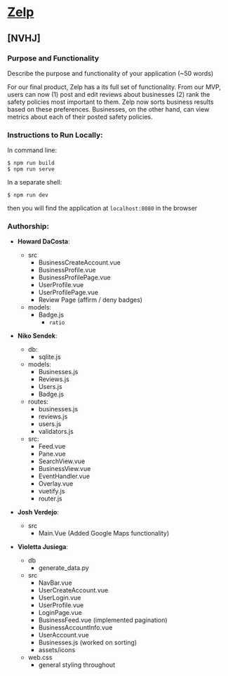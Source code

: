 
# [Zelp](https://nvhj-zelp-v3.herokuapp.com/)
## [NVHJ]
### Purpose and Functionality
Describe the purpose and functionality of your application (~50 words) 

For our final product, Zelp has a its full set of functionality. From our MVP, users can now
 (1) post and edit reviews about businesses
 (2) rank the safety policies most important to them. Zelp now sorts business results based on these preferences. Businesses, on the other hand, can view  metrics about each of their posted safety policies.

### Instructions to Run Locally:
In command line:
```console
$ npm run build
$ npm run serve
```
In a separate shell:
```console
$ npm run dev
```
then you will find the application at `localhost:8080` in the browser

### Authorship:
* **Howard DaCosta**:
  * src
    * BusinessCreateAccount.vue
    * BusinessProfile.vue
    * BusinessProfilePage.vue
    * UserProfile.vue
    * UserProfilePage.vue
    * Review Page (affirm / deny badges)
  * models:
    * Badge.js
      * `ratio`
* **Niko Sendek**:
  * db:
    * sqlite.js 
  * models:
    * Businesses.js
    * Reviews.js
    * Users.js
    * Badge.js
  * routes:
    * businesses.js
    * reviews.js
    * users.js
    * validators.js
  * src:
    * Feed.vue
    * Pane.vue
    * SearchView.vue
    * BusinessView.vue
    * EventHandler.vue
    * Overlay.vue
    * vuetify.js
    * router.js
* **Josh Verdejo**:
  * src
    * Main.Vue (Added Google Maps functionality)
  
* **Violetta Jusiega**:
  * db
    * generate_data.py
  * src
    * NavBar.vue
    * UserCreateAccount.vue
    * UserLogin.vue
    * UserProfile.vue
    * LoginPage.vue
    * BusinessFeed.vue (implemented pagination) 
    * BusinessAccountInfo.vue
    * UserAccount.vue
    * Businesses.js (worked on sorting) 
    * assets/icons
  * web.css
    * general styling throughout 

